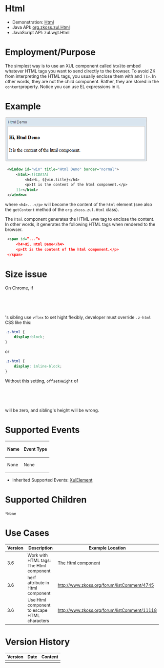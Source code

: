 

# Html

- Demonstration:
  [Html](http://www.zkoss.org/zkdemo/composite/html_element)
- Java API: [org.zkoss.zul.Html](https://www.zkoss.org/javadoc/latest/zk/org/zkoss/zul/Html.html)
- JavaScript API: <javadoc directory="jsdoc">zul.wgt.Html</javadoc>


# Employment/Purpose

The simplest way is to use an XUL component called `html`to embed
whatever HTML tags you want to send directly to the browser. To avoid ZK
from interpreting the HTML tags, you usually enclose them with and
`]]>`. In other words, they are not the child component. Rather, they
are stored in the `content`property. Notice you can use EL expressions
in it.

# Example

![](/zk_component_ref/images/ZKComRef_Html.png)

```xml
 <window id="win" title="Html Demo" border="normal">
     <html><![CDATA[
         <h4>Hi, ${win.title}</h4>
         <p>It is the content of the html component.</p>
     ]]></html>
 </window>
```

where `<h4>...</p>` will become the content of the `html` element (see
also the `getContent` method of the `org.zkoss.zul.Html` class).

The `html` component generates the HTML `SPAN` tag to enclose the
content. In other words, it generates the following HTML tags when
rendered to the browser.

```xml
 <span id=”...”>
     <h4>Hi, Html Demo</h4>
     <p>It is the content of the html component.</p>
 </span>
```

# Size issue

On Chrome, if <code>

<html>

</code>'s sibling use `vflex` to set hight flexibly, developer must
override `.z-html` CSS like this:

```css
.z-html {
    display:block;
}
```

or

```css
.z-html {
    display: inline-block;
}
```

Without this setting, `offsetHeight` of <code>

<html>

</code> will be zero, and sibling's height will be wrong.

# Supported Events

<table>
<thead>
<tr class="header">
<th><center>
<p>Name</p>
</center></th>
<th><center>
<p>Event Type</p>
</center></th>
</tr>
</thead>
<tbody>
<tr class="odd">
<td><p>None</p></td>
<td><p>None</p></td>
</tr>
</tbody>
</table>

- Inherited Supported Events: [ XulElement]({{site.baseurl}}/zk_component_ref/base_components/xulelement#Supported_Events)

# Supported Children

`*None`

# Use Cases

| Version | Description                                  | Example Location                                                                                     |
|---------|----------------------------------------------|------------------------------------------------------------------------------------------------------|
| 3.6     | Work with HTML tags: The Html component      | [The Html component]({{site.baseurl}}/zk_dev_ref/ui_patterns/html_tags/the_html_component) |
| 3.6     | herf attribute in Html component             | [<http://www.zkoss.org/forum/listComment/4745>](http://www.zkoss.org/forum/listComment/4745)         |
| 3.6     | Use Html component to escape HTML characters | [<http://www.zkoss.org/forum/listComment/11118>](http://www.zkoss.org/forum/listComment/11118)       |

# Version History



| Version | Date | Content |
|---------|------|---------|
|         |      |         |



